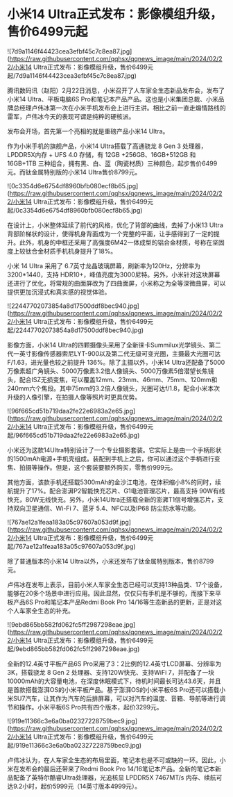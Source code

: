 # 小米14 Ultra正式发布：影像模组升级，售价6499元起

![7d9a1146f44423cea3efbf45c7c8ea87.jpg](https://raw.githubusercontent.com/qqhsx/qqnews_image/main/2024/02/22/小米14 Ultra正式发布：影像模组升级，售价6499元起/7d9a1146f44423cea3efbf45c7c8ea87.jpg)

腾讯数码讯（赵阳）2月22日消息，小米召开了人车家全生态新品发布会，发布了小米14 Ultra、平板电脑6S
Pro和笔记本产品产品。这也是小米集团总裁、小米品牌总经理卢伟冰第一次在小米手机发布会上进行主讲。相比之前一直走煽情路线的雷军，卢伟冰今天的表现可谓是纯粹的硬核派。

发布会开场，首先第一个亮相的就是重磅产品小米14 Ultra。

作为小米手机的旗舰产品，小米14 Ultra搭载了高通骁龙 8 Gen 3 处理器，LPDDR5X内存 + UFS 4.0 存储，有 12GB
+256GB、16GB+512GB 和 16GB+1TB 三种组合，拥有黑、白、蓝（陶瓷材质）三种颜色，起步售价6499元。而钛金属特别版的小米14
Ultra售价8799元。

![0c3354d6e6754df8960bfb080ecf8b65.jpg](https://raw.githubusercontent.com/qqhsx/qqnews_image/main/2024/02/22/小米14 Ultra正式发布：影像模组升级，售价6499元起/0c3354d6e6754df8960bfb080ecf8b65.jpg)

在设计上，小米整体延续了前代的风格，优化了背部的曲线，去掉了小米13
Ultra背部阶梯状的设计，使得机身背面成为一个完整的平面，让手感得到了一定的提升。此外，机身的中框还采用了高强度6M42一体成型的铝合金材质，号称在坚固度上较钛合金材质手机机身提升了18%。

小米 14 Ultra 采用了 6.7英寸龙晶玻璃屏幕，刷新率为120Hz，分辨率为3200*1440，支持
HDR10+，峰值亮度为3000尼特。另外，小米针对这块屏幕还进行了优化，将常规的曲面屏改为了四曲面屏，小米称之为全等深微曲屏，可以提供更加沉浸式和真实感的视觉体验。

![22447702073854a8d17500ddf8bec940.jpg](https://raw.githubusercontent.com/qqhsx/qqnews_image/main/2024/02/22/小米14 Ultra正式发布：影像模组升级，售价6499元起/22447702073854a8d17500ddf8bec940.jpg)

影像方面，小米14
Ultra的四颗摄像头采用了全新徕卡Summilux光学镜头、第二代一英寸影像传感器索尼LYT-900以及第二代无级可变光圈，主摄最大光圈可达F/1.63，进光量也较之前提升
136%。除了主摄以外，小米14
Ultra还配备了5000万像素超广角镜头、5000万像素3.2倍人像镜头、5000万像素5倍潜望长焦镜头，配合ISZ无损变焦，可以覆盖12mm、23mm、46mm、75mm、120mm和240mm六个焦段。其中75mm的3.2倍人像镜头，光圈可达f/1.8，配合小米本次升级的人像引擎，在拍摄人像等照片时更具优势。

![96f665cd51b719daa2fe22e6983a2e65.jpg](https://raw.githubusercontent.com/qqhsx/qqnews_image/main/2024/02/22/小米14 Ultra正式发布：影像模组升级，售价6499元起/96f665cd51b719daa2fe22e6983a2e65.jpg)

小米还为这款14Ultra特别设计了一个专业摄影套装。它实际上是由一个手柄形状的1500mAh电源+手机壳组成。装配到手机上之后，你可以通过这个手柄进行变焦、拍摄等操作。但是，这个套装要额外购买，零售价999元。

其他方面，该款手机还搭载5300mAh的金沙江电池，在体积缩小8%的同时，续航提升了17%。配合澎湃P2智能快充芯片、G1电池管理芯片，最高支持
90W有线快充，80W无线快充。另外，小米14Ultra还搭载全新的澎湃T1信号增强芯片，支持双向卫星通信、Wi-Fi 7、蓝牙 5.4、NFC以及IP68
防尘防水等功能。

![767ae12a1feaa183a05c97607a053d9f.jpg](https://raw.githubusercontent.com/qqhsx/qqnews_image/main/2024/02/22/小米14 Ultra正式发布：影像模组升级，售价6499元起/767ae12a1feaa183a05c97607a053d9f.jpg)

除了普通版本的小米14 Ultra以外，小米还发布了钛金属特别版本，售价8799元。

卢伟冰在发布上表示，目前小米人车家全生态已经可以支持13种品类、17个设备，能够在20多个场景中进行应用。因此显然，仅仅只有手机是不够的，而接下来平板产品6S
Pro和笔记本产品Redmi Book Pro 14/16等生态新品的更新，正是对这个人车家全生态的补充。

![9ebd865bb582fd062fc5ff2987298eae.jpg](https://raw.githubusercontent.com/qqhsx/qqnews_image/main/2024/02/22/小米14 Ultra正式发布：影像模组升级，售价6499元起/9ebd865bb582fd062fc5ff2987298eae.jpg)

全新的12.4英寸平板产品6S Pro采用了3：2比例的12.4英寸LCD屏幕、分辨率为3K，搭载骁龙 8 Gen 2
处理器、支持120W快充、支持WiFi
7，并配备了一块10000mAh的大容量电池，在深度休眠模式下，待机时间最长可达43.6天，并且是首款搭载澎湃OS的小米平板产品。基于澎湃OS的小米平板6S
Pro还可以搭载小米SU7汽车，让其作为汽车的后排屏幕，可以对汽车的温度、音箱、导航等进行调节和操作。小米平板6S Pro共有四个版本，起价3299元。

![919e11366c3e6a0ba02327228759bec9.jpg](https://raw.githubusercontent.com/qqhsx/qqnews_image/main/2024/02/22/小米14 Ultra正式发布：影像模组升级，售价6499元起/919e11366c3e6a0ba02327228759bec9.jpg)

卢伟冰认为，在人车家全生态的布局里面，笔记本也是不可或缺的一环。因此，小米在发布会的最后还带来了Redmi Book Pro
14/16笔记本产品。全新的笔记本新品配备了英特尔酷睿Ultra处理器，光追核显 LPDDR5X 7467MT/s
内存、续航可达9.2小时，起价5999元（14英寸版本4999元）。

